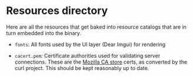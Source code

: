 # Resources directory
Here are all the resources that get baked into resource catalogs that are in turn embedded into the binary.

- `fonts`: All fonts used by the UI layer (Dear Imgui) for rendering

- `cacert.pem`: Certificate authorities used for validating server connections. These are the [Mozilla CA store](https://curl.haxx.se/docs/caextract.html) certs, as converted by the curl project. This should be kept reasonably up to date.

